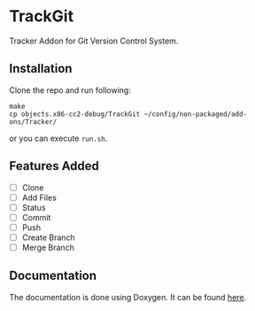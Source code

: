# TrackGit

Tracker Addon for Git Version Control System.

## Installation

Clone the repo and run following:

```
make
cp objects.x86-cc2-debug/TrackGit ~/config/non-packaged/add-ons/Tracker/
```

or you can execute `run.sh`.

## Features Added

+ [ ] Clone
+ [ ] Add Files
+ [ ] Status
+ [ ] Commit
+ [ ] Push
+ [ ] Create Branch
+ [ ] Merge Branch

## Documentation

The documentation is done using Doxygen. It can be found 
[here](https://hrily.github.io/TrackGit).
